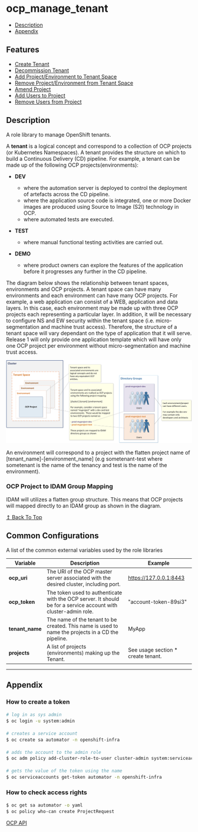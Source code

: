 # ocp_manage_tenant

* [Description](#description)
* [Appendix](#appendix)

## Features

* [Create Tenant](/doc/create-tenant.md)
* [Decommission Tenant](/doc/decommission-tenant.md)
* [Add Project/Environment to Tenant Space](/doc/add-project.md)
* [Remove Project/Environment from Tenant Space](/doc/remove-project.md)
* [Amend Project](/doc/create-tenant.md)
* [Add Users to Project](/doc/add-user.md)
* [Remove Users from Project](/doc/Remove.md)

## Description

A role library to manage OpenShift tenants.

A **tenant** is a logical concept and correspond to a collection of OCP projects (or Kubernetes Namespaces). A tenant provides the structure on which to build a Continuous Delivery (CD) pipeline. For example, a tenant can be made up of the following OCP projects(environments):

* **DEV**

  * where the automation server is deployed to control the deployment of artefacts across the CD pipeline.
  * where the application source code is integrated, one or more Docker images are produced using Source to Image (S2I) technology in OCP.
  * where automated tests are executed.

* **TEST**

  * where manual functional testing activities are carried out.

* **DEMO**

  * where product owners can explore the features of the application before it progresses any further in the CD pipeline.

The diagram below shows the relationship between tenant spaces, environments and OCP projects. A tenant space can have many environments and each environment can have many OCP projects. For example, a web application can consist of a WEB, application and data layers. In this case, each environment may be made up with three OCP projects each representing a particular layer. In addition, it will be necessary to configure NS and EW security within the tenant space (i.e. micro-segmentation and machine trust access). Therefore, the structure of a tenant space will vary dependant on the type of application that it will serve. Release 1 will only provide one application template which will have only one OCP project per environment without micro-segmentation and machine trust access.

![mapping](./doc/tenanat-project-mapping.png)

An environment will correspond to a project with the flatten project name of [tenant_name]-[environment_name] (e.g sometenant-test where sometenant is the name of the tenancy and test is the name of the environment).

### OCP Project to IDAM Group Mapping

IDAM will utilizes a flatten group structure. This means that OCP projects will mapped directly to an IDAM group as shown in the diagram.

[↥ Back To Top](#ocp_manage_tenant)

## Common Configurations

A list of the common external variables used by the role libraries

| Variable        | Description                                                                                                     | Example                             |
| --------------- | --------------------------------------------------------------------------------------------------------------- | ----------------------------------- |
| **ocp_uri**     | The URI of the OCP master server associated with the desired cluster, including port.                           | https://127.0.0.1:8443              |
| **ocp_token**   | The token used to authenticate with the OCP server. It should be for a service account with cluster-admin role. | "account-token-89si3"               |
| **tenant_name** | The name of the tenant to be created. This name is used to name the projects in a CD the pipeline.              | MyApp                               |
| **projects**    | A list of projects (environments) making up the Tenant.                                                         | See usage section \* create tenant. |

---

## Appendix

### How to create a token

```bash
# log in as sys admin
$ oc login -u system:admin

# creates a service account
$ oc create sa automator -n openshift-infra

# adds the account to the admin role
$ oc adm policy add-cluster-role-to-user cluster-admin system:serviceaccount:openshift-infra:automator

# gets the value of the token using the name
$ oc serviceaccounts get-token automator -n openshift-infra
```

### How to check access rights

```bash
$ oc get sa automator -o yaml
$ oc policy who-can create ProjectRequest
```

[OCP API](https://docs.openshift.com/container-platform/3.6/rest_api/openshift_v1.html)
